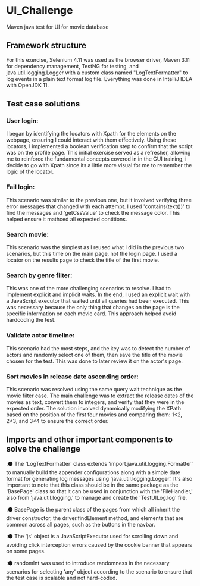 # UI_Challenge
Maven java test for UI for movie database

## Framework structure

For this exercise, Selenium 4.11 was used as the browser driver, Maven 3.11 for dependency management, TestNG for testing, and java.util.logging.Logger with a custom class named "LogTextFormatter" to log events in a plain text format log file. Everything was done in IntelliJ IDEA with OpenJDK 11.

## Test case solutions

### User login:

I began by identifying the locators with Xpath for the elements on the webpage, ensuring I could interact with them effectively. Using these locators, I implemented a boolean verification step to confirm that the script was  on the profile page. This initial exercise served as a refresher, allowing me to reinforce the fundamental concepts covered in in the GUI training, i decide to go with Xpath since its a little more visual for me to remember the logic of the locator.

### Fail login:

This scenario was similar to the previous one, but it involved verifying three error messages that changed with each attempt. I used 'contains(text())' to find the messages and 'getCssValue' to check the message color. This helped ensure it mathced all expected contitions. 

### Search movie:

This scenario was the simplest as I reused what I did in the previous two scenarios, but this time on the main page, not the login page. I used a locator on the results page to check the title of the first movie.

### Search by genre filter:

This was one of the more challenging scenarios to resolve. I had to implement explicit and implicit waits. In the end, I used an explicit wait with a JavaScript executor that waited until all queries had been executed. This was necessary because the only thing that changes on the page is the specific information on each movie card. This approach helped avoid hardcoding the test.

### Validate actor timeline:

This scenario had the most steps, and the key was to detect the number of actors and randomly select one of them, then save the title of the movie chosen for the test. This was done to later review it on the actor's page.

### Sort movies in release date ascending order:

This scenario was resolved using the same query wait technique as the movie filter case. The main challenge was to extract the release dates of the movies as text, convert them to integers, and verify that they were in the expected order. The solution involved dynamically modifying the XPath based on the position of the first four movies and comparing them: 1<2, 2<3, and 3<4 to ensure the correct order.

## Imports and other important components to solve the challenge

:⚫ The 'LogTextFormatter' class extends 'import.java.util.logging.Formatter' to manually build the appender configurations along with a simple date format for generating log messages using 'java.util.logging.Logger.' It's also important to note that this class should be in the same package as the 'BasePage' class so that it can be used in conjunction with the 'FileHandler,' also from 'java.util.logging,' to manage and create the 'TestUILog.log' file.

:⚫ BasePage is the parent class of the pages from which all inherit the driver constructor, the driver.findElement method, and elements that are common across all pages, such as the buttons in the navbar.

:⚫ The 'js' object is a JavaScriptExecutor used for scrolling down and avoiding click interception errors caused by the cookie banner that appears on some pages.

:⚫ randomInt was used to introduce randomness in the necessary scenarios for selecting 'any' object according to the scenario to ensure that the test case is scalable and not hard-coded.
